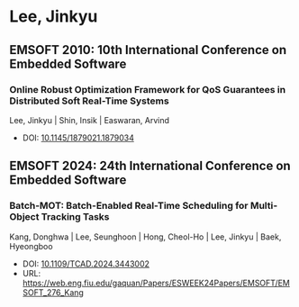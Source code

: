 # Lee, Jinkyu

## EMSOFT 2010: 10th International Conference on Embedded Software

### Online Robust Optimization Framework for QoS Guarantees in Distributed Soft Real-Time Systems
Lee, Jinkyu | Shin, Insik | Easwaran, Arvind
* DOI: [10.1145/1879021.1879034](https://doi.org/10.1145/1879021.1879034)

## EMSOFT 2024: 24th International Conference on Embedded Software

### Batch-MOT: Batch-Enabled Real-Time Scheduling for Multi-Object Tracking Tasks
Kang, Donghwa | Lee, Seunghoon | Hong, Cheol-Ho | Lee, Jinkyu | Baek, Hyeongboo
* DOI: [10.1109/TCAD.2024.3443002](https://doi.org/10.1109/TCAD.2024.3443002)
* URL: <https://web.eng.fiu.edu/gaquan/Papers/ESWEEK24Papers/EMSOFT/EMSOFT_276_Kang>

